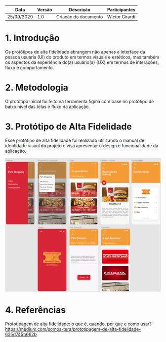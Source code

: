 | Data       | Versão | Descrição             | Participantes  |
| ---------- | ------ | --------------------- | -------------- |
| 25/09/2020 | 1.0    | Criação do documento  | Wictor Girardi |

# 1. Introdução

Os protótipos de alta fidelidade abrangem não apenas a interface da pessoa usuária (UI) do produto em termos visuais e estéticos, mas também os aspectos da experiência do(a) usuário(a) (UX) em termos de interações, fluxo e comportamento.

# 2. Metodologia

O protótipo inicial foi feito na ferramenta figma com base no protótipo de baixo nivel das telas e fluxo da aplicação.

# 3. Protótipo de Alta Fidelidade

Esse protótipo de alta fidelidade foi realizado utilizando o manual de identidade visual do projeto e visa apresentar o design e funcionalidade da aplicação.

<img src='./prototipoAlta.png'>

# 4. Referências

Prototipagem de alta fidelidade: o que é, quando, por que e como usar?
https://medium.com/somos-tera/prototipagem-de-alta-fidelidade-635d745b662b
